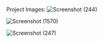 Project Images: 
![Screenshot (244)](https://github.com/Pouriamohseni/CRPG-Talmberg/assets/145625808/0133444b-a91c-4991-9a70-27938e2435a9)

![Screenshot (1570)](https://github.com/Pouriamohseni/CRPG-Talmberg/assets/145625808/a846d428-7052-4d42-9032-0f22116b1b2a)

![Screenshot (247)](https://github.com/Pouriamohseni/CRPG-Talmberg/assets/145625808/3ab4f4eb-2c09-41d7-8097-5ba28b26e4aa)

